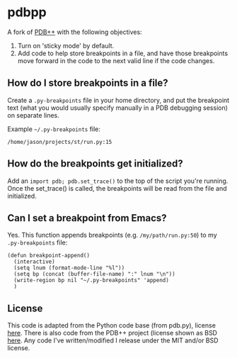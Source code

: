 # pdbpp
A fork of [PDB++](https://bitbucket.org/antocuni/pdb/src) with the following objectives:

1. Turn on 'sticky mode' by default.
2. Add code to help store breakpoints in a file, and have those breakpoints move forward in the code to the next valid line if the code changes.

## How do I store breakpoints in a file?
Create a `.py-breakpoints` file in your home directory, and put the breakpoint text (what you would usually specify manually in a PDB debugging session) on separate lines.

Example `~/.py-breakpoints` file:
```
/home/jason/projects/st/run.py:15
```
## How do the breakpoints get initialized?
Add an `import pdb; pdb.set_trace()` to the top of the script you're running. Once the set_trace() is called, the breakpoints will be read from the file and initialized.

## Can I set a breakpoint from Emacs?
Yes. This function appends breakpoints (e.g. `/my/path/run.py:50`) to my `.py-breakpoints` file:
```
(defun breakpoint-append()
  (interactive)
  (setq lnum (format-mode-line "%l"))
  (setq bp (concat (buffer-file-name) ":" lnum "\n"))
  (write-region bp nil "~/.py-breakpoints" 'append)
  )
  ```

## License
This code is adapted from the Python code base (from pdb.py), license [here](https://www.python.org/download/releases/3.4.0/license/). There is also code from the PDB++ project (license shown as BSD [here](https://pypi.python.org/pypi/pdbpp/). Any code I've written/modified I release under the MIT and/or BSD license.
